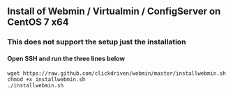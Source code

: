## Install of Webmin / Virtualmin / ConfigServer on CentOS 7 x64
### This does not support the setup just the installation

#### Open SSH and run the three lines below

```
wget https://raw.github.com/clickdriven/webmin/master/installwebmin.sh
chmod +x installwebmin.sh
./installwebmin.sh
```
